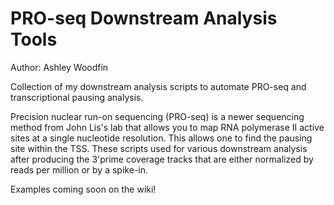 # PRO-seq Downstream Analysis Tools
Author: Ashley Woodfin

Collection of my downstream analysis scripts to automate PRO-seq and transcriptional pausing analysis.

Precision nuclear run-on sequencing (PRO-seq) is a newer sequencing method from John Lis's lab that allows you to map RNA polymerase II active sites at a single nucleotide resolution. This allows one to find the pausing site within the TSS. These scripts used for various downstream analysis after producing the 3'prime coverage tracks that are either normalized by reads per million or by a spike-in. 

Examples coming soon on the wiki!

